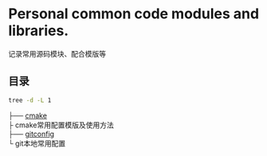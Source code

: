 
# Personal common code modules and libraries.
记录常用源码模块、配合模版等

## 目录
```bash
tree -d -L 1
```
├── [cmake][cmake]  
├   cmake常用配置模版及使用方法  
├── [gitconfig]  
└   git本地常用配置

[cmake]:https://github.com/zucker-chen/common-modules/tree/master/cmake
[gitconfig]:https://github.com/zucker-chen/common-modules/tree/master/gitconfig

